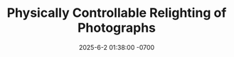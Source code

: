 ---
layout: post
title:  "Physically Controllable Relighting of Photographs"
date:   2025-6-2 01:38:00 -0700
categories: research
project_page: http://yaksoy.github.io/PhysicalRelighting/
authors: <strong>Chris Careaga</strong> and Yağız Aksoy
venue: <em>Proc. SIGGRAPH 2025</em>
description: Fully-controllable physical relighting of photographs!
img_path: /assets/physical_relighting.gif
img_text: representative image
---